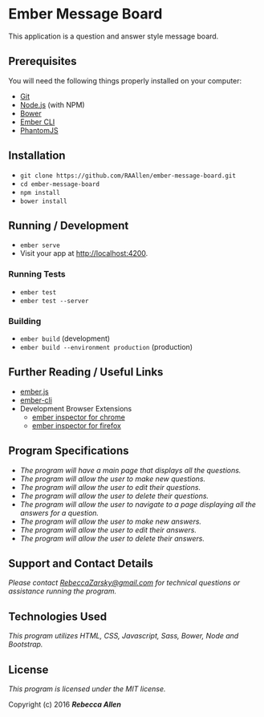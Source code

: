 # Ember Message Board

This application is a question and answer style message board.

## Prerequisites

You will need the following things properly installed on your computer:

* [Git](http://git-scm.com/)
* [Node.js](http://nodejs.org/) (with NPM)
* [Bower](http://bower.io/)
* [Ember CLI](http://ember-cli.com/)
* [PhantomJS](http://phantomjs.org/)

## Installation

* `git clone https://github.com/RAAllen/ember-message-board.git` 
* `cd ember-message-board`
* `npm install`
* `bower install`

## Running / Development

* `ember serve`
* Visit your app at [http://localhost:4200](http://localhost:4200).

### Running Tests

* `ember test`
* `ember test --server`

### Building

* `ember build` (development)
* `ember build --environment production` (production)

## Further Reading / Useful Links

* [ember.js](http://emberjs.com/)
* [ember-cli](http://ember-cli.com/)
* Development Browser Extensions
  * [ember inspector for chrome](https://chrome.google.com/webstore/detail/ember-inspector/bmdblncegkenkacieihfhpjfppoconhi)
  * [ember inspector for firefox](https://addons.mozilla.org/en-US/firefox/addon/ember-inspector/)


## Program Specifications

* _The program will have a main page that displays all the questions._
* _The program will allow the user to make new questions._
* _The program will allow the user to edit their questions._
* _The program will allow the user to delete their questions._
* _The program will allow the user to navigate to a page displaying all the answers for a question._
* _The program will allow the user to make new answers._
* _The program will allow the user to edit their answers._
* _The program will allow the user to delete their answers._

## Support and Contact Details

_Please contact RebeccaZarsky@gmail.com for technical questions or assistance running the program._

## Technologies Used

_This program utilizes HTML, CSS, Javascript, Sass, Bower, Node and Bootstrap._

## License

*This program is licensed under the MIT license.*

Copyright (c) 2016 **_Rebecca Allen_**
